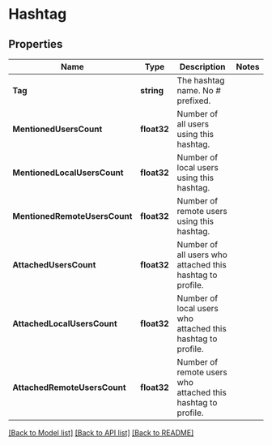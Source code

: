 # Hashtag

## Properties

Name | Type | Description | Notes
------------ | ------------- | ------------- | -------------
**Tag** | **string** | The hashtag name. No # prefixed. | 
**MentionedUsersCount** | **float32** | Number of all users using this hashtag. | 
**MentionedLocalUsersCount** | **float32** | Number of local users using this hashtag. | 
**MentionedRemoteUsersCount** | **float32** | Number of remote users using this hashtag. | 
**AttachedUsersCount** | **float32** | Number of all users who attached this hashtag to profile. | 
**AttachedLocalUsersCount** | **float32** | Number of local users who attached this hashtag to profile. | 
**AttachedRemoteUsersCount** | **float32** | Number of remote users who attached this hashtag to profile. | 

[[Back to Model list]](../README.md#documentation-for-models) [[Back to API list]](../README.md#documentation-for-api-endpoints) [[Back to README]](../README.md)


